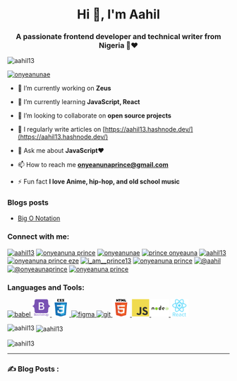 <h1 align="center">Hi 👋, I'm Aahil</h1>
<h3 align="center">A passionate frontend developer and technical writer from Nigeria 🖤❤</h3>

<p align="left"> <img src="https://komarev.com/ghpvc/?username=aahil13&label=Profile%20views&color=0e75b6&style=flat" alt="aahil13" /> </p>

<p align="left"> <a href="https://twitter.com/onyeanunae" target="blank"><img src="https://img.shields.io/twitter/follow/onyeanunae?logo=twitter&style=for-the-badge" alt="onyeanunae" /></a> </p>

- 🔭 I’m currently working on **Zeus**

- 🌱 I’m currently learning **JavaScript, React**

- 👯 I’m looking to collaborate on **open source projects**

- 📝 I regularly write articles on [https://aahil13.hashnode.dev/](https://aahil13.hashnode.dev/)

- 💬 Ask me about **JavaScript❤**

- 📫 How to reach me **onyeanunaprince@gmail.com**

- ⚡ Fun fact **I love Anime, hip-hop, and old school music**

### Blogs posts
<!-- BLOG-POST-LIST:START -->
- [Big O Notation](https://dev.to/aahil13/big-o-notation-56lg)
<!-- BLOG-POST-LIST:END -->

<h3 align="left">Connect with me:</h3>
<p align="left">
<a href="https://codepen.io/aahil13" target="blank"><img align="center" src="https://raw.githubusercontent.com/rahuldkjain/github-profile-readme-generator/master/src/images/icons/Social/codepen.svg" alt="aahil13" height="30" width="40" /></a>
<a href="https://dev.to/onyeanuna prince" target="blank"><img align="center" src="https://raw.githubusercontent.com/rahuldkjain/github-profile-readme-generator/master/src/images/icons/Social/devto.svg" alt="onyeanuna prince" height="30" width="40" /></a>
<a href="https://twitter.com/onyeanunae" target="blank"><img align="center" src="https://raw.githubusercontent.com/rahuldkjain/github-profile-readme-generator/master/src/images/icons/Social/twitter.svg" alt="onyeanunae" height="30" width="40" /></a>
<a href="https://linkedin.com/in/prince onyeauna" target="blank"><img align="center" src="https://raw.githubusercontent.com/rahuldkjain/github-profile-readme-generator/master/src/images/icons/Social/linked-in-alt.svg" alt="prince onyeauna" height="30" width="40" /></a>
<a href="https://codesandbox.com/aahil13" target="blank"><img align="center" src="https://raw.githubusercontent.com/rahuldkjain/github-profile-readme-generator/master/src/images/icons/Social/codesandbox.svg" alt="aahil13" height="30" width="40" /></a>
<a href="https://fb.com/onyeanuna prince eze" target="blank"><img align="center" src="https://raw.githubusercontent.com/rahuldkjain/github-profile-readme-generator/master/src/images/icons/Social/facebook.svg" alt="onyeanuna prince eze" height="30" width="40" /></a>
<a href="https://instagram.com/i_am__prince13" target="blank"><img align="center" src="https://raw.githubusercontent.com/rahuldkjain/github-profile-readme-generator/master/src/images/icons/Social/instagram.svg" alt="i_am__prince13" height="30" width="40" /></a>
<a href="https://dribbble.com/onyeanuna prince" target="blank"><img align="center" src="https://raw.githubusercontent.com/rahuldkjain/github-profile-readme-generator/master/src/images/icons/Social/dribbble.svg" alt="onyeanuna prince" height="30" width="40" /></a>
<a href="https://hashnode.com/@aahil" target="blank"><img align="center" src="https://raw.githubusercontent.com/rahuldkjain/github-profile-readme-generator/master/src/images/icons/Social/hashnode.svg" alt="@aahil" height="30" width="40" /></a>
<a href="https://medium.com/@onyeaunaprince" target="blank"><img align="center" src="https://raw.githubusercontent.com/rahuldkjain/github-profile-readme-generator/master/src/images/icons/Social/medium.svg" alt="@onyeaunaprince" height="30" width="40" /></a>
<a href="https://www.hackerrank.com/onyeanuna prince" target="blank"><img align="center" src="https://raw.githubusercontent.com/rahuldkjain/github-profile-readme-generator/master/src/images/icons/Social/hackerrank.svg" alt="onyeanuna prince" height="30" width="40" /></a>
</p>

<h3 align="left">Languages and Tools:</h3>
<p align="left"> <a href="https://babeljs.io/" target="_blank" rel="noreferrer"> <img src="https://www.vectorlogo.zone/logos/babeljs/babeljs-icon.svg" alt="babel" width="40" height="40"/> </a> <a href="https://getbootstrap.com" target="_blank" rel="noreferrer"> <img src="https://raw.githubusercontent.com/devicons/devicon/master/icons/bootstrap/bootstrap-plain-wordmark.svg" alt="bootstrap" width="40" height="40"/> </a> <a href="https://www.w3schools.com/css/" target="_blank" rel="noreferrer"> <img src="https://raw.githubusercontent.com/devicons/devicon/master/icons/css3/css3-original-wordmark.svg" alt="css3" width="40" height="40"/> </a> <a href="https://www.figma.com/" target="_blank" rel="noreferrer"> <img src="https://www.vectorlogo.zone/logos/figma/figma-icon.svg" alt="figma" width="40" height="40"/> </a> <a href="https://git-scm.com/" target="_blank" rel="noreferrer"> <img src="https://www.vectorlogo.zone/logos/git-scm/git-scm-icon.svg" alt="git" width="40" height="40"/> </a> <a href="https://www.w3.org/html/" target="_blank" rel="noreferrer"> <img src="https://raw.githubusercontent.com/devicons/devicon/master/icons/html5/html5-original-wordmark.svg" alt="html5" width="40" height="40"/> </a> <a href="https://developer.mozilla.org/en-US/docs/Web/JavaScript" target="_blank" rel="noreferrer"> <img src="https://raw.githubusercontent.com/devicons/devicon/master/icons/javascript/javascript-original.svg" alt="javascript" width="40" height="40"/> </a> <a href="https://nodejs.org" target="_blank" rel="noreferrer"> <img src="https://raw.githubusercontent.com/devicons/devicon/master/icons/nodejs/nodejs-original-wordmark.svg" alt="nodejs" width="40" height="40"/> </a> <a href="https://reactjs.org/" target="_blank" rel="noreferrer"> <img src="https://raw.githubusercontent.com/devicons/devicon/master/icons/react/react-original-wordmark.svg" alt="react" width="40" height="40"/> </a> </p>

<p><img align="left" src="https://github-readme-stats.vercel.app/api/top-langs?username=aahil13&show_icons=true&locale=en&layout=compact" alt="aahil13" /></p>

<p>&nbsp;<img align="center" src="https://github-readme-stats.vercel.app/api?username=aahil13&show_icons=true&locale=en" alt="aahil13" /></p>

<p><img align="center" src="https://github-readme-streak-stats.herokuapp.com/?user=aahil13&" alt="aahil13" /></p>

---

### :writing_hand: Blog Posts :
<!-- BLOG-POST-LIST:START -->
<!-- BLOG-POST-LIST:END -->

